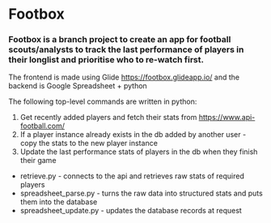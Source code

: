 # Footbox

### Footbox is a branch project to create an app for football scouts/analysts to track the last performance of players in their longlist and prioritise who to re-watch first. 

The frontend is made using Glide https://footbox.glideapp.io/ and the backend is Google Spreadsheet + python

The following top-level commands are written in python: 

1) Get recently added players and fetch their stats from https://www.api-football.com/ 
2) If a player instance already exists in the db added by another user - copy the stats to the new player instance
3) Update the last performance stats of players in the db when they finish their game 

- retrieve.py - connects to the api and retrieves raw stats of required players
- spreadsheet_parse.py - turns the raw data into structured stats and puts them into the database
- spreadsheet_update.py - updates the database records at request
